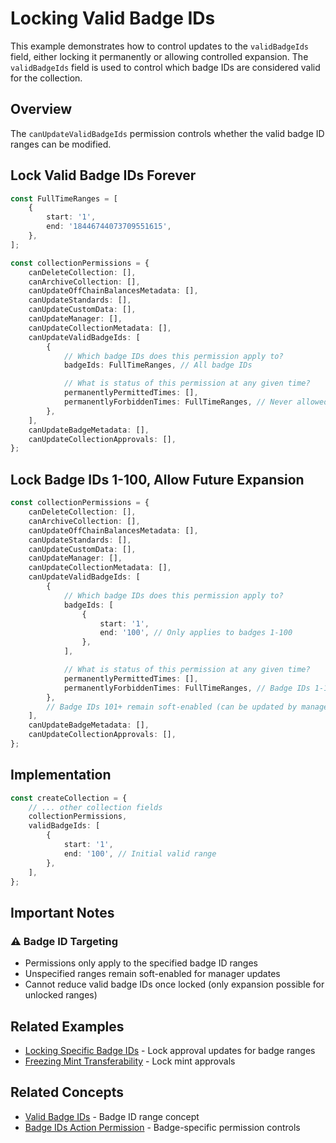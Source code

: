 # Locking Valid Badge IDs

This example demonstrates how to control updates to the `validBadgeIds` field, either locking it permanently or allowing controlled expansion. The `validBadgeIds` field is used to control which badge IDs are considered valid for the collection.

## Overview

The `canUpdateValidBadgeIds` permission controls whether the valid badge ID ranges can be modified.

## Lock Valid Badge IDs Forever

```typescript
const FullTimeRanges = [
    {
        start: '1',
        end: '18446744073709551615',
    },
];

const collectionPermissions = {
    canDeleteCollection: [],
    canArchiveCollection: [],
    canUpdateOffChainBalancesMetadata: [],
    canUpdateStandards: [],
    canUpdateCustomData: [],
    canUpdateManager: [],
    canUpdateCollectionMetadata: [],
    canUpdateValidBadgeIds: [
        {
            // Which badge IDs does this permission apply to?
            badgeIds: FullTimeRanges, // All badge IDs

            // What is status of this permission at any given time?
            permanentlyPermittedTimes: [],
            permanentlyForbiddenTimes: FullTimeRanges, // Never allowed to update
        },
    ],
    canUpdateBadgeMetadata: [],
    canUpdateCollectionApprovals: [],
};
```

## Lock Badge IDs 1-100, Allow Future Expansion

```typescript
const collectionPermissions = {
    canDeleteCollection: [],
    canArchiveCollection: [],
    canUpdateOffChainBalancesMetadata: [],
    canUpdateStandards: [],
    canUpdateCustomData: [],
    canUpdateManager: [],
    canUpdateCollectionMetadata: [],
    canUpdateValidBadgeIds: [
        {
            // Which badge IDs does this permission apply to?
            badgeIds: [
                {
                    start: '1',
                    end: '100', // Only applies to badges 1-100
                },
            ],

            // What is status of this permission at any given time?
            permanentlyPermittedTimes: [],
            permanentlyForbiddenTimes: FullTimeRanges, // Badge IDs 1-100 locked forever
        },
        // Badge IDs 101+ remain soft-enabled (can be updated by manager)
    ],
    canUpdateBadgeMetadata: [],
    canUpdateCollectionApprovals: [],
};
```

## Implementation

```typescript
const createCollection = {
    // ... other collection fields
    collectionPermissions,
    validBadgeIds: [
        {
            start: '1',
            end: '100', // Initial valid range
        },
    ],
};
```

## Important Notes

### ⚠️ Badge ID Targeting

* Permissions only apply to the specified badge ID ranges
* Unspecified ranges remain soft-enabled for manager updates
* Cannot reduce valid badge IDs once locked (only expansion possible for unlocked ranges)

## Related Examples

* [Locking Specific Badge IDs](locking-specific-badge-ids.md) - Lock approval updates for badge ranges
* [Freezing Mint Transferability](freezing-mint-transferability.md) - Lock mint approvals

## Related Concepts

* [Valid Badge IDs](../../concepts/valid-badge-ids.md) - Badge ID range concept
* [Badge IDs Action Permission](broken-reference) - Badge-specific permission controls
